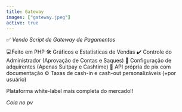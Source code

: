 ```yaml
---
title: Gateway
images: ["gateway.jpeg"]
active: true
---
```

✅ *Vendo Script de Gateway de Pagamentos*

💻Feito em PHP
🛠 Gráficos e Estatísticas de Vendas
✔ Controle do Administrador (Aprovação de Contas e Saques)
💸 Configuração de adquirentes (Apenas Suitpay e Cashtime)
🤖 API própria de pix com documentação
⚙ Taxas de cash-in e cash-out personalizáveis (+por usuário)

Plataforma white-label mais completa do mercado!!

*Cola no pv*